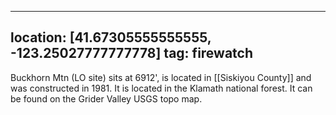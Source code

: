 
---
location: [41.67305555555555, -123.25027777777778]
tag: firewatch
---

Buckhorn Mtn (LO site) sits at 6912', is located in [[Siskiyou County]] and was constructed in 1981. It is located in the Klamath national forest. It can be found on the Grider Valley USGS topo map.
